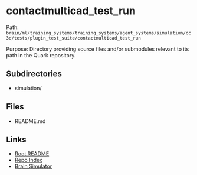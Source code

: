 # contactmulticad_test_run

Path: `brain/ml/training_systems/training_systems/agent_systems/simulation/cc3d/tests/plugin_test_suite/contactmulticad_test_run`

Purpose: Directory providing source files and/or submodules relevant to its path in the Quark repository.

## Subdirectories
- simulation/

## Files
- README.md

## Links
- [Root README](../../../../../../../../../README.md)
- [Repo Index](../../../../../../../../../repo_index.json)
- [Brain Simulator](../../../../../../../../../brain/architecture/brain_simulator.py)
